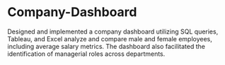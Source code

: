 # Company-Dashboard
 Designed and implemented a company dashboard utilizing SQL queries, Tableau, and Excel  analyze and compare male and female employees, including average salary metrics. The dashboard also facilitated the identification of managerial roles across departments.
